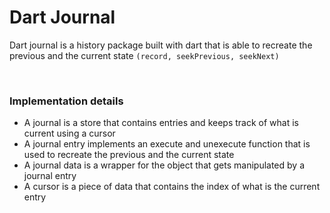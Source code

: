 # Dart Journal

Dart journal is a history package built with dart that is able to recreate the previous and the current state `(record, seekPrevious, seekNext)`

<br />

### Implementation details

- A journal is a store that contains entries and keeps track of what is current using a cursor
- A journal entry implements an execute and unexecute function that is used to recreate the previous and the current state
- A journal data is a wrapper for the object that gets manipulated by a journal entry
- A cursor is a piece of data that contains the index of what is the current entry
